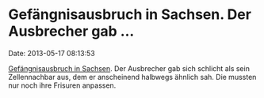 Gefängnisausbruch in Sachsen. Der Ausbrecher gab \...
=====================================================

Date: 2013-05-17 08:13:53

[Gefängnisausbruch in
Sachsen](http://www.dnn-online.de/web/dnn/nachrichten/detail/-/specific/Haeftling-flieht-aus-JVA-Dresden-die-Polizei-fahndet-4155178324).
Der Ausbrecher gab sich schlicht als sein Zellennachbar aus, dem er
anscheinend halbwegs ähnlich sah. Die mussten nur noch ihre Frisuren
anpassen.
